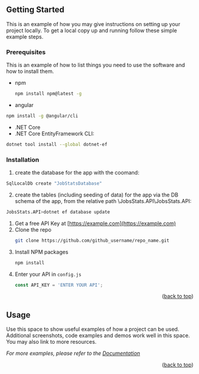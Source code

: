 
<!-- GETTING STARTED -->
## Getting Started

This is an example of how you may give instructions on setting up your project locally.
To get a local copy up and running follow these simple example steps.

### Prerequisites

This is an example of how to list things you need to use the software and how to install them.
* npm
  ```sh
  npm install npm@latest -g
  ```
* angular 
 ```sh
 npm install -g @angular/cli
 ```
* .NET Core
* .NET Core EntityFramework CLI:
```sh
dotnet tool install --global dotnet-ef
```

### Installation
1. create the database for the app with the coomand:
```sh
SqlLocalDb create "JobStatsDatabase"
```
2. create the tables (including seeding of data) for the app via the DB schema of the app, from the relative path \JobsStats.API\JobsStats.API:
```sh
JobsStats.API>dotnet ef database update
```
1. Get a free API Key at [https://example.com](https://example.com)
2. Clone the repo
   ```sh
   git clone https://github.com/github_username/repo_name.git
   ```
3. Install NPM packages
   ```sh
   npm install
   ```
4. Enter your API in `config.js`
   ```js
   const API_KEY = 'ENTER YOUR API';
   ```

<p align="right">(<a href="#readme-top">back to top</a>)</p>



<!-- USAGE EXAMPLES -->
## Usage

Use this space to show useful examples of how a project can be used. Additional screenshots, code examples and demos work well in this space. You may also link to more resources.

_For more examples, please refer to the [Documentation](https://example.com)_

<p align="right">(<a href="#readme-top">back to top</a>)</p>
